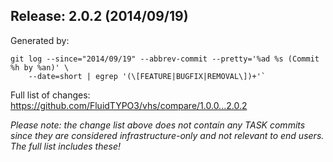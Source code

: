 ## Release: 2.0.2 (2014/09/19)

Generated by:

```
git log --since="2014/09/19" --abbrev-commit --pretty='%ad %s (Commit %h by %an)' \
    --date=short | egrep '(\[FEATURE|BUGFIX|REMOVAL\])+'`
```

Full list of changes: https://github.com/FluidTYPO3/vhs/compare/1.0.0...2.0.2

*Please note: the change list above does not contain any TASK commits since they are considered 
infrastructure-only and not relevant to end users. The full list includes these!*

